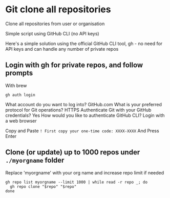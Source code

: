 # Git clone all repositories

Clone all repositories from user or organisation 

Simple script using GitHub CLI (no API keys)

Here's a simple solution using the official GitHub CLI tool, gh - no need for API keys and can handle any number of private repos 

## Login with gh for private repos, and follow prompts

With brew

``` shell
gh auth login
```

What account do you want to log into? GitHub.com
What is your preferred protocol for Git operations? HTTPS
Authenticate Git with your GitHub credentials? Yes
How would you like to authenticate GitHub CLI? Login with a web browser

Copy and Paste `! First copy your one-time code: XXXX-XXXX`
And Press Enter

## Clone (or update) up to 1000 repos under `./myorgname` folder

Replace 'myorgname' with your org name and increase repo limit if needed 

```
gh repo list myorgname --limit 1000 | while read -r repo _; do
  gh repo clone "$repo" "$repo"
done
```

